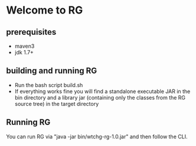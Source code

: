# Welcome to RG

## prerequisites

* maven3 
* jdk 1.7+

## building and running RG 

* Run the bash script build.sh
* If everything works fine you will find a standalone executable JAR in the bin directory and a library jar (containing only the classes from the RG source tree) in the target directory


## Running RG

You can run RG via "java -jar bin/wtchg-rg-1.0.jar" and then follow the CLI.
